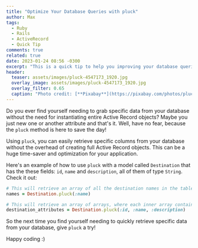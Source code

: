```yaml
---
title: "Optimize Your Database Queries with pluck"
author: Max
tags:
  - Ruby
  - Rails
  - ActiveRecord
  - Quick Tip
comments: true
related: true
date: 2023-01-24 08:56 -0300
excerpt: "This is a quick tip to help you improving your database queries with the **pluck** ActiveRecord method"
header:
  teaser: assets/images/pluck-4547173_1920.jpg
  overlay_image: assets/images/pluck-4547173_1920.jpg
  overlay_filter: 0.65
  caption: "Photo credit: [**Pixabay**](https://pixabay.com/photos/pluck-apple-fruit-tree-healthy-4547173/){:target='_blank'}"
---
```


Do you ever find yourself needing to grab specific data from your database without the need for instantiating entire Active Record objects? Maybe you just new one or another attribute and that's it. Well, have no fear, because the `pluck` method is here to save the day!

Using `pluck`, you can easily retrieve specific columns from your database without the overhead of creating full Active Record objects. This can be a huge time-saver and optimization for your application.

Here's an example of how to use `pluck` with a model called `Destination` that has the these fields: `id`, `name` and `description`, all of them of type `String`. Check it out:

~~~ruby
# This will retrieve an array of all the destination names in the table
names = Destination.pluck(:name)

# This will retrieve an array of arrays, where each inner array contains the `id`, `name`, and `description` of a destination
destination_attributes = Destination.pluck(:id, :name, :description)
~~~

So the next time you find yourself needing to quickly retrieve specific data from your database, give `pluck` a try! 

Happy coding :)
